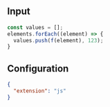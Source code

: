 
## Input
```javascript input
const values = [];
elements.forEach((element) => {
  values.push(f(element), 123);
}
```

## Configuration
```json configuration
{
  "extension": "js"
}
```
